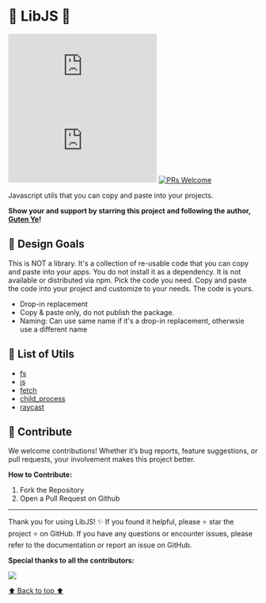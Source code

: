 # 🧩 LibJS 🧩

[![Stars](https://img.shields.io/github/stars/gutenye/lib.js?style=social)](https://github.com/gutenye/lib.js) [![License](https://img.shields.io/github/license/gutenye/lib.js?color=blue)](https://github.com/gutenye/lib.js/blob/main/LICENSE) [![PRs Welcome](https://img.shields.io/badge/PRs-welcome-blue)](https://github.com/gutenye/lib.js#-contribute)

Javascript utils that you can copy and paste into your projects.

**Show your   and support by starring this project and following the author, [Guten Ye](https://github.com/gutenye)!**

## 🌟 Design Goals

This is NOT a library. It's a collection of re-usable code that you can copy and paste into your apps. You do not install it as a dependency. It is not available or distributed via npm.
Pick the code you need. Copy and paste the code into your project and customize to your needs. The code is yours.

- Drop-in replacement
- Copy & paste only, do not publish the package.
- Naming: Can use same name if it's a drop-in replacement, otherwsie use a different name

## 📖 List of Utils

- [fs](./src/fs/README.md)
- [js](./src/js/README.md)
- [fetch](./src/fetch/README.md)
- [child_process](./src/child_process/README.md)
- [raycast](./src/raycast/README.md)

## 🤝 Contribute

We welcome contributions! Whether it’s bug reports, feature suggestions, or pull requests, your involvement makes this project better.

**How to Contribute:**

1. Fork the Repository
2. Open a Pull Request on Github

---

Thank you for using LibJS! ✨ If you found it helpful, please ⭐️ star the project ️️⭐ on GitHub. If you have any questions or encounter issues, please refer to the documentation or report an issue on GitHub.

**Special thanks to all the contributors:**

[![](https://contrib.rocks/image?repo=gutenye/lib.js)](https://github.com/gutenye/lib.js/graphs/contributors)

[⬆ Back to top ⬆](#readme)
